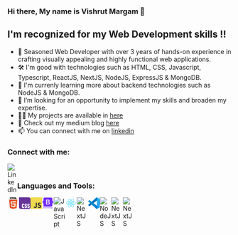 ### Hi there, My name is Vishrut Margam 👋

## I'm recognized for my Web Development skills !!

- 🚀 Seasoned Web Developer with over 3 years of hands-on experience in crafting visually appealing and highly functional web applications.
- 🛠️ I'm good with technologies such as HTML, CSS, Javascript, Typescript, ReactJS, NextJS, NodeJS, ExpressJS & MongoDB.
- 🌱 I'm currenly learning more about backend technologies such as NodeJS & MongoDB.
- 👯 I’m looking for an opportunity to implement my skills and broaden my expertise.
- 👨‍💻 My projects are available in <a href="https://github.com/Vishrut8898?tab=repositories">here</a>
- 📝 Check out my medium blog <a href="https://vishrut9869.medium.com/how-to-become-a-mern-stack-developer-a92afc9b52ec">here</a>
- 📫 You can connect with me on <a href="https://www.linkedin.com/in/vishrutmargam">linkedin</a>

### Connect with me:

<a href="https://www.linkedin.com/in/vishrutmargam"><img align="left" alt="LinkedIn" width="22px" src="https://upload.wikimedia.org/wikipedia/commons/thumb/c/ca/LinkedIn_logo_initials.png/500px-LinkedIn_logo_initials.png" /></a>

<br />

### Languages and Tools:

<a href="https://www.w3.org/html/"><img align="left" alt="HTML5" width="26px" src="https://raw.githubusercontent.com/github/explore/80688e429a7d4ef2fca1e82350fe8e3517d3494d/topics/html/html.png" /></a>

<a href="https://www.w3schools.com/css"><img align="left" alt="CSS3" width="26px" src="https://raw.githubusercontent.com/github/explore/80688e429a7d4ef2fca1e82350fe8e3517d3494d/topics/css/css.png" /></a>

<a href="https://developer.mozilla.org/en-US/docs/Web/JavaScript"><img align="left" alt="JavaScript" width="26px" src="https://raw.githubusercontent.com/github/explore/80688e429a7d4ef2fca1e82350fe8e3517d3494d/topics/javascript/javascript.png" /></a>

<a href="https://getbootstrap.com/"><img align="left" alt="JavaScript" width="26px" src="https://raw.githubusercontent.com/devicons/devicon/master/icons/bootstrap/bootstrap-plain-wordmark.svg" /></a>

<a href="https://tailwindcss.com/"><img align="left" alt="JavaScript" width="26px" src="https://bourhaouta.gallerycdn.vsassets.io/extensions/bourhaouta/tailwindshades/0.0.5/1592520164095/Microsoft.VisualStudio.Services.Icons.Default" /></a>

<a href="https://reactjs.org/"><img align="left" alt="React" width="26px" src="https://raw.githubusercontent.com/github/explore/80688e429a7d4ef2fca1e82350fe8e3517d3494d/topics/react/react.png" /></a>

<a href="https://nextjs.org/"><img align="left" alt="NextJS" width="26px" src="https://w7.pngwing.com/pngs/87/586/png-transparent-next-js-hd-logo.png" /></a>

<a href="https://code.visualstudio.com/"><img align="left" alt="Visual Studio Code" width="26px" src="https://raw.githubusercontent.com/github/explore/80688e429a7d4ef2fca1e82350fe8e3517d3494d/topics/visual-studio-code/visual-studio-code.png" /></a>

<a href="https://nodejs.org/docs/latest/api/"><img align="left" alt="NodeJS" width="26px" src="https://static-00.iconduck.com/assets.00/node-js-icon-454x512-nztofx17.png" /></a>

<a href="https://expressjs.com/"><img align="left" alt="NextJS" width="26px" src="https://static-00.iconduck.com/assets.00/express-original-icon-512x298-28hzbsin.png" /></a>

<a href="https://www.mongodb.com/"><img align="left" alt="NextJS" width="26px" src="https://static-00.iconduck.com/assets.00/mongodb-original-wordmark-icon-505x512-q86sq243.png" /></a>
